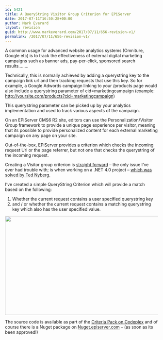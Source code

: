 ```yaml
---
id: 5421
title: A QueryString Visitor Group Criterion for EPiServer
date: 2017-07-11T16:50:28+00:00
author: Mark Everard
layout: revision
guid: http://www.markeverard.com/2017/07/11/656-revision-v1/
permalink: /2017/07/11/656-revision-v1/
---
```

A common usage for advanced website analytics systems (Omniture, Google etc) is to track the effectiveness of external digital marketing campaigns such as banner ads, pay-per-click, sponsored search results&#8230;&#8230;..

Technically, this is normally achieved by adding a querystring key to the campaign link url and then tracking requests that use this key. So for example, a Google Adwords campaign linking to your /products page would also include a querystring parameter of cid=marketingcampaign (example: http://yoursite.com/products?cid=marketingcampaign)

This querystring parameter can be picked up by your analytics implementation and used to track various aspects of the campaign.

On an EPiServer CMS6 R2 site, editors can use the Personalization/Visitor Group framework to provide a unique page experience per visitor, meaning that its possible to provide personalized content for each external marketing campaign on any page on your site.

Out-of-the-box, EPiServer provides a criterion which checks the incoming request Url or the page referrer, but not one that checks the querystring of the incoming request.

Creating a Visitor group criterion is <a title="Developing Custom Visitor Group Criteria" href="http://world.episerver.com/Documentation/Items/Tech-Notes/EPiServer-CMS-6/EPiServer-CMS-6-R2/Visitor-Groups-Creating-Custom-Criteria/" target="_blank">straight forward</a> &#8211; the only issue I&#8217;ve ever had trouble with; is when working on a .NET 4.0 project &#8211; <a title="Unable to implement abstract CriterionBase class in EPiServer " href="http://tedgustaf.com/en/blog/2011/4/criterionbase-no-suitable-method-found-to-override/" target="_blank">which was solved by Ted Nyberg.</a>

I&#8217;ve created a simple QueryString Criterion which will provide a match based on the following:

  1. Whether the current request contains a user specified querystring key
  2. and / or whether the current request contains a matching querystring key which also has the user specified value.

<p style="text-align: center;">
  <a href="http://markeverard.azurewebsites.net/wp-content/uploads/2011/11/querystringcriterion.png"><img class="aligncenter size-full wp-image-664" title="querystringcriterion" src="http://markeverard.azurewebsites.net/wp-content/uploads/2011/11/querystringcriterion.png" alt="" width="600" height="326" srcset="https://www.markeverard.com/wp-content/uploads/2011/11/querystringcriterion.png 800w, https://www.markeverard.com/wp-content/uploads/2011/11/querystringcriterion-300x163.png 300w, https://www.markeverard.com/wp-content/uploads/2011/11/querystringcriterion-768x418.png 768w, https://www.markeverard.com/wp-content/uploads/2011/11/querystringcriterion-720x392.png 720w, https://www.markeverard.com/wp-content/uploads/2011/11/querystringcriterion-580x315.png 580w, https://www.markeverard.com/wp-content/uploads/2011/11/querystringcriterion-320x174.png 320w" sizes="(max-width: 600px) 100vw, 600px" /></a>
</p>

The source code is available as part of the <a title="Criteria Pack for EPiServer CMS on CodePlex" href="http://criteriapack.codeplex.com/" target="_blank">Criteria Pack on Codeplex</a> and of course there is a Nuget package on <a title="EPiServer Nuget feed" href="http://nuget.episerver.com/" target="_blank">Nuget.episerver.com</a> &#8211; (as soon as its been approved!)